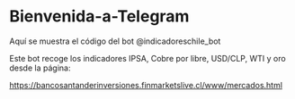 # Bienvenida-a-Telegram
Aquí se muestra el código del bot @indicadoreschile_bot

Este bot recoge los indicadores IPSA, Cobre por libre, USD/CLP, WTI y oro desde la página:

https://bancosantanderinversiones.finmarketslive.cl/www/mercados.html
